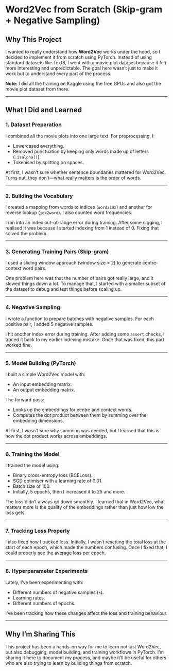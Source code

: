 # Word2Vec from Scratch (Skip-gram + Negative Sampling)

## Why This Project

I wanted to really understand how **Word2Vec** works under the hood, so I decided to implement it from scratch using PyTorch. Instead of using standard datasets like Text8, I went with a movie plot dataset because it felt more interesting and unpredictable. The goal here wasn’t just to make it work but to understand every part of the process.

**Note:** I did all the training on Kaggle using the free GPUs and also got the movie plot dataset from there.

---

## What I Did and Learned

### 1. Dataset Preparation

I combined all the movie plots into one large text. For preprocessing, I:

* Lowercased everything.
* Removed punctuation by keeping only words made up of letters (`.isalpha()`).
* Tokenised by splitting on spaces.

At first, I wasn’t sure whether sentence boundaries mattered for Word2Vec. Turns out, they don’t—what really matters is the order of words.

---

### 2. Building the Vocabulary

I created a mapping from words to indices (`word2idx`) and another for reverse lookup (`idx2word`). I also counted word frequencies.

I ran into an index out-of-range error during training. After some digging, I realised it was because I started indexing from 1 instead of 0. Fixing that solved the problem.

---

### 3. Generating Training Pairs (Skip-gram)

I used a sliding window approach (window size = 2) to generate centre-context word pairs.

One problem here was that the number of pairs got really large, and it slowed things down a lot. To manage that, I started with a smaller subset of the dataset to debug and test things before scaling up.

---

### 4. Negative Sampling

I wrote a function to prepare batches with negative samples. For each positive pair, I added 5 negative samples.

I hit another index error during training. After adding some `assert` checks, I traced it back to my earlier indexing mistake. Once that was fixed, this part worked fine.

---

### 5. Model Building (PyTorch)

I built a simple Word2Vec model with:

* An input embedding matrix.
* An output embedding matrix.

The forward pass:

* Looks up the embeddings for centre and context words.
* Computes the dot product between them by summing over the embedding dimensions.

At first, I wasn’t sure why summing was needed, but I learned that this is how the dot product works across embeddings.

---

### 6. Training the Model

I trained the model using:

* Binary cross-entropy loss (BCELoss).
* SGD optimiser with a learning rate of 0.01.
* Batch size of 100.
* Initially, 5 epochs, then I increased it to 25 and more.

The loss didn’t always go down smoothly. I learned that in Word2Vec, what matters more is the quality of the embeddings rather than just how low the loss gets.

---

### 7. Tracking Loss Properly

I also fixed how I tracked loss. Initially, I wasn’t resetting the total loss at the start of each epoch, which made the numbers confusing. Once I fixed that, I could properly see the average loss per epoch.

---

### 8. Hyperparameter Experiments

Lately, I’ve been experimenting with:

* Different numbers of negative samples (`k`).
* Learning rates.
* Different numbers of epochs.

I’ve been tracking how these changes affect the loss and training behaviour.

---

## Why I’m Sharing This

This project has been a hands-on way for me to learn not just Word2Vec, but also debugging, model building, and training workflows in PyTorch. I’m sharing it here to document my process, and maybe it’ll be useful for others who are also trying to learn by building things from scratch.

